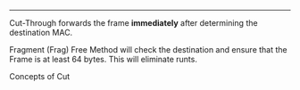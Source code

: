 
---
Cut-Through forwards the frame **immediately** after determining the destination MAC.

Fragment (Frag) Free Method will check the destination and ensure that the Frame is at least 64 bytes.
This will eliminate runts.

Concepts of Cut